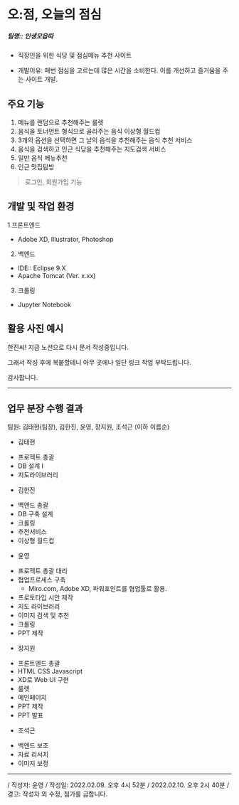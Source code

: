 # 오:점, 오늘의 점심
##### 팀명:: 인생모읍따

* 직장인을 위한 식당 및 점심메뉴 추천 사이트

* 개발이유: 매번 점심을 고르는데 많은 시간을 소비한다. 이를 개선하고 즐거움을 주는 사이트 개발.

## 주요 기능
1. 메뉴를 랜덤으로 추천해주는 룰렛
2. 음식을 토너먼트 형식으로 골라주는 음식 이상형 월드컵
3. 3개의 옵션을 선택하면 그 날의 음식을 추천해주는 음식 추천 서비스
4. 음식을 검색하고 인근 식당을 추천해주는 지도검색 서비스
5. 일반 음식 메뉴추천
6. 인근 맛집탐방

> 로그인, 회원가입 기능 

## 개발 및 작업 환경

1.프론트엔드
* Adobe XD, Illustrator, Photoshop

2. 백엔드
* IDE:: Eclipse 9.X
* Apache Tomcat (Ver. x.xx)

3. 크롤링
* Jupyter Notebook


## 활용 사진 예시

한진씨! 지금 노션으로 다시 문서 작성중입니다.

그래서 작성 후에 복붙할테니 아무 곳에나 일단 링크 작업 부탁드립니다.

감사합니다. 

<hr/>

## 업무 분장 수행 결과
팀원: 김태현(팀장), 김한진, 윤영, 장지원, 조석근 (이하 이름순)

+ 김태현
- 프로젝트 총괄
- DB 설계 I 
- 지도라이브러리  

+ 김한진
- 백엔드 총괄
- DB 구축 설계
- 크롤링
- 추천서비스
- 이상형 월드컵 

+ 윤영
- 프로젝트 총괄 대리
- 협업프로세스 구축
    - Miro.com, Adobe XD, 파워포인트를 협업툴로 활용.
- 프로토타입 시안 제작
- 지도 라이브러리
- 이미지 검색 및 추천
- 크롤링
- PPT 제작

+ 장지원
- 프론트엔드 총괄
- HTML CSS Javascript
- XD로 Web UI 구현
- 룰렛
- 메인페이지
- PPT 제작 
- PPT 발표

+ 조석근
- 백엔드 보조
- 자료 리서치
- 이미지 보정

<hr/>


/ 작성자: 윤영
/ 작성일: 2022.02.09. 오후 4시 52분
/ 2022.02.10. 오후 2시 40분 
/ 경고: 작성자 외 수정, 첨가를 금합니다.



